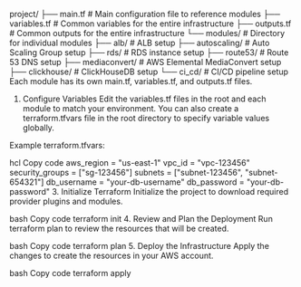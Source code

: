 

project/
├── main.tf               # Main configuration file to reference modules
├── variables.tf          # Common variables for the entire infrastructure
├── outputs.tf            # Common outputs for the entire infrastructure
└── modules/              # Directory for individual modules
    ├── alb/              # ALB setup
    ├── autoscaling/      # Auto Scaling Group setup
    ├── rds/              # RDS instance setup
    ├── route53/          # Route 53 DNS setup
    ├── mediaconvert/     # AWS Elemental MediaConvert setup
    ├── clickhouse/       # ClickHouseDB setup
    └── ci_cd/            # CI/CD pipeline setup
Each module has its own main.tf, variables.tf, and outputs.tf files.


1. Configure Variables
Edit the variables.tf files in the root and each module to match your environment. You can also create a terraform.tfvars file in the root directory to specify variable values globally.

Example terraform.tfvars:

hcl
Copy code
aws_region       = "us-east-1"
vpc_id           = "vpc-123456"
security_groups  = ["sg-123456"]
subnets          = ["subnet-123456", "subnet-654321"]
db_username      = "your-db-username"
db_password      = "your-db-password"
3. Initialize Terraform
Initialize the project to download required provider plugins and modules.

bash
Copy code
terraform init
4. Review and Plan the Deployment
Run terraform plan to review the resources that will be created.

bash
Copy code
terraform plan
5. Deploy the Infrastructure
Apply the changes to create the resources in your AWS account.

bash
Copy code
terraform apply





